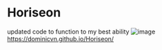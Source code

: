 # Horiseon
updated code to function to my best ability 
![image](https://user-images.githubusercontent.com/122582015/219339318-cd5113d5-7fed-468b-bba0-3f26d4b58b8c.png)
https://dominicvn.github.io/Horiseon/
